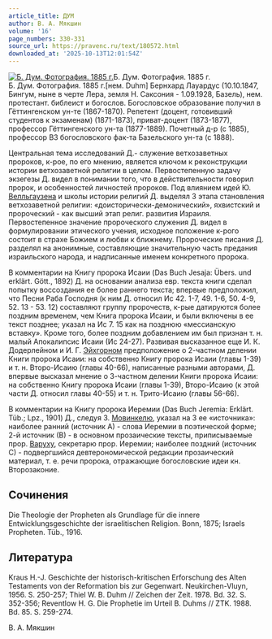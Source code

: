 ```yaml
---
article_title: ДУМ
author: В. А. Мякшин
volume: '16'
page_numbers: 330-331
source_url: https://pravenc.ru/text/180572.html
downloaded_at: '2025-10-13T12:01:54Z'
---
```


[![Б. Дум. Фотография. 1885 г.](https://pravenc.ru/data/014/487/1234/i200.jpg "Кликните для увеличения картинки")](https://pravenc.ru/data/014/487/1234/i400.jpg)Б. Дум. Фотография. 1885 г.  
Б. Дум. Фотография. 1885 г.[нем. Duhm] Бернхард Лауардус (10.10.1847, Бингум, ныне в черте Лера, земля Н. Саксония - 1.09.1928, Базель), нем. протестант. библеист и богослов. Богословское образование получил в Гёттингенском ун-те (1867-1870). Репетент (доцент, готовивший студентов к экзаменам) (1871-1873), приват-доцент (1873-1877), профессор Гёттингенского ун-та (1877-1889). Почетный д-р (с 1885), профессор ВЗ богословского фак-та Базельского ун-та (с 1888).

Центральная тема исследований Д.- служение ветхозаветных пророков, к-рое, по его мнению, является ключом к реконструкции истории ветхозаветной религии в целом. Первостепенную задачу экзегезы Д. видел в понимании того, что в действительности говорил пророк, и особенностей личностей пророков. Под влиянием идей Ю. [Велльгаузена](https://pravenc.ru/text/Велльгаузен.html) и школы истории религий Д. выделял 3 этапа становления ветхозаветной религии: «доисторически-демонический», яхвистский и пророческий - как высший этап религ. развития Израиля. Первостепенное значение пророческого служения Д. видел в формулировании этического учения, исходное положение к-рого состоит в страхе Божием и любви к ближнему. Пророческие писания Д. разделял на анонимные, составляющие значительную часть предания израильского народа, и надписанные именем конкретного пророка.

В комментарии на Книгу пророка Исаии (Das Buch Jesaja: Übers. und erklärt. Gött., 1892) Д. на основании анализа евр. текста книги сделал попытку воссоздания ее более раннего текста; впервые предположил, что Песни Раба Господня (к ним Д. относил Ис 42. 1-7, 49. 1-6, 50. 4-9, 52. 13 - 53. 12) составляют группу пророчеств, к-рые датируются более поздним временем, чем Книга пророка Исаии, и были включены в ее текст позднее; указал на Ис 7. 15 как на позднюю «мессианскую вставку». Кроме того, более поздним добавлением им был признан т. н. малый Апокалипсис Исаии (Ис 24-27). Развивая высказанное еще И. К. Додерлейном и И. Г. [Эйхгорном](https://pravenc.ru/text/Эйхгорном.html) предположение о 2-частном делении Книги пророка Исаии: на собственно Книгу пророка Исаии (главы 1-39) и т. н. Второ-Исаию (главы 40-66), написанные разными авторами, Д. впервые высказал мнение о 3-частном делении Книги пророка Исаии: на собственно Книгу пророка Исаии (главы 1-39), Второ-Исаию (к этой части Д. относил главы 40-55) и т. н. Трито-Исаию (главы 56-66).

В комментарии на Книгу пророка Иеремии (Das Buch Jeremia: Erklärt. Tüb.; Lpz., 1901) Д., следуя З. [Мовинкелю](https://pravenc.ru/text/Мовинкелю.html), указал на 3 ее «источника»: наиболее ранний (источник А) - слова Иеремии в поэтической форме; 2-й источник (В) - в основном прозаические тексты, приписываемые прор. [Варуху](https://pravenc.ru/text/Варуху.html), секретарю прор. Иеремии; наиболее поздний (источник С) - подвергшийся девтерономической редакции прозаический материал, т. е. речи пророка, отражающие богословские идеи кн. Второзаконие.

## Сочинения

Die Theologie der Propheten als Grundlage für die innere Entwicklungsgeschichte der israelitischen Religion. Bonn, 1875; Israels Propheten. Tüb., 1916.

## Литература

Kraus H.-J. Geschichte der historisch-kritischen Erforschung des Alten Testaments von der Reformation bis zur Gegenwart. Neukirchen-Vluyn, 1956. S. 250-257; Thiel W. B. Duhm // Zeichen der Zeit. 1978. Bd. 32. S. 352-356; Reventlow H. G. Die Prophetie im Urteil B. Duhms // ZTK. 1988. Bd. 85. S. 259-274.

В. А. Мякшин

